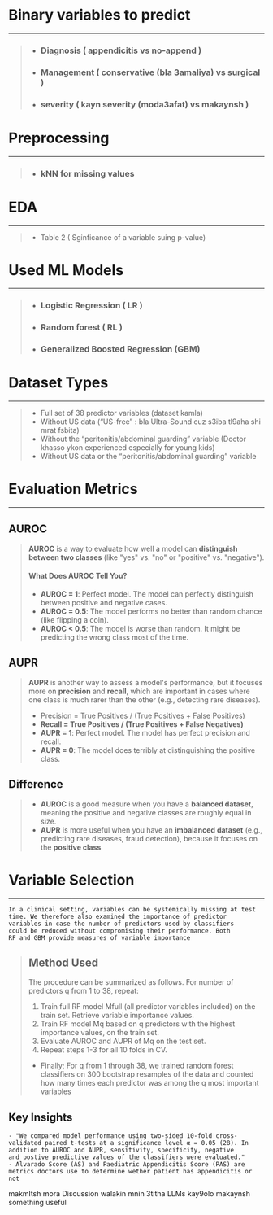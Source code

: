 # Binary variables to predict
__________________________
> - ### Diagnosis ( appendicitis vs no-append )
> - ### Management ( conservative (bla 3amaliya) vs surgical )
> - ### severity ( kayn severity (moda3afat) vs makaynsh )

# Preprocessing
____________________
> - ### kNN for missing values

# EDA
_______________________
> - Table 2 ( Sginficance of a variable suing p-value)


# Used ML Models
________________________
> - ### Logistic Regression ( LR )
> - ### Random forest ( RL )
> - ### Generalized Boosted Regression (GBM)

# Dataset Types
____________________________
> - Full set of 38 predictor variables (dataset kamla)
> - Without US data (“US-free” : bla Ultra-Sound cuz s3iba tl9aha shi mrat fsbita)
> - Without the “peritonitis/abdominal guarding” variable (Doctor khasso ykon experienced especially for young kids)
> - Without US data or the “peritonitis/abdominal guarding” variable


# Evaluation Metrics
_______________________
## AUROC
> **AUROC** is a way to evaluate how well a model can **distinguish between two classes** (like "yes" vs. "no" or "positive" vs. "negative").
> #### **What Does AUROC Tell You?**
>- **AUROC = 1**: Perfect model. The model can perfectly distinguish between positive and negative cases.
>- **AUROC = 0.5**: The model performs no better than random chance (like flipping a coin).
>- **AUROC < 0.5**: The model is worse than random. It might be predicting the wrong class most of the time.
## AUPR
>**AUPR** is another way to assess a model's performance, but it focuses more on **precision** and **recall**, which are important in cases where one class is much rarer than the other (e.g., detecting rare diseases).
>- Precision = True Positives / (True Positives + False Positives)
>- **Recall = True Positives / (True Positives + False Negatives)**
>- **AUPR = 1**: Perfect model. The model has perfect precision and recall.
>- **AUPR = 0**: The model does terribly at distinguishing the positive class.
## Difference
>- **AUROC** is a good measure when you have a **balanced dataset**, meaning the positive and negative classes are roughly equal in size.
>- **AUPR** is more useful when you have an **imbalanced dataset** (e.g., predicting rare diseases, fraud detection), because it focuses on the **positive class**
# Variable Selection
____________________________
	In a clinical setting, variables can be systemically missing at test
	time. We therefore also examined the importance of predictor
	variables in case the number of predictors used by classifiers
	could be reduced without compromising their performance. Both
	RF and GBM provide measures of variable importance
>## Method Used 
>The procedure can be summarized as
follows. For number of predictors q from 1 to 38, repeat:
>1. Train full RF model Mfull (all predictor variables included) on
the train set. Retrieve variable importance values.
>2. Train RF model Mq based on q predictors with the highest
importance values, on the train set.
>3. Evaluate AUROC and AUPR of Mq on the test set.
>4. Repeat steps 1-3 for all 10 folds in CV.
>- Finally; For q from 1 through 38, we trained
random forest classifiers on 300 bootstrap resamples of the data
and counted how many times each predictor was among the
q most important variables

## Key Insights
```
- "We compared model performance using two-sided 10-fold cross-
validated paired t-tests at a significance level α = 0.05 (28). In
addition to AUROC and AUPR, sensitivity, specificity, negative
and postive predictive values of the classifiers were evaluated."
- Alvarado Score (AS) and Paediatric Appendicitis Score (PAS) are metrics doctors use to determine wether patient has appendicitis or not
```


makmltsh mora Discussion walakin mnin 3titha LLMs kay9olo makaynsh something useful
